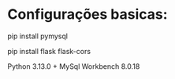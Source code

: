 # Configurações basicas:

pip install pymysql

pip install flask flask-cors

Python 3.13.0 + MySql Workbench 8.0.18
